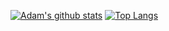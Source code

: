 [![Adam's github stats](https://github-readme-stats.vercel.app/api?username=goshawk22&count_private=true&show_icons=true&theme=dark)](https://github.com/anuraghazra/github-readme-stats)
[![Top Langs](https://github-readme-stats.vercel.app/api/top-langs/?username=goshawk22)](https://github.com/anuraghazra/github-readme-stats)
